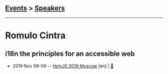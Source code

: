 ## [Events](../README.md) > [Speakers](../speakers.md)
---

# Romulo Cintra

## i18n the principles for an accessible web
- 2019 Nov 08-09 -- [HolyJS 2019 Moscow](https://www.youtube.com/watch?v=fSPMdmfDHlM) [en] | [:notebook:](https://assets.ctfassets.net/nn534z2fqr9f/4jLRIu55jEaulqhi0iAoOI/4b5a4aa5b1f0677d6513cfcadde7afdf/i18n_the_principles_for_an_accessible_web.pdf)  
